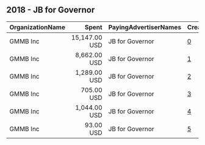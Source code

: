 ## 2018 - JB for Governor 
|OrganizationName|Spent|PayingAdvertiserNames|CreativeUrls|Impressions|Genders|AgeBrackets|CountryCodes|BillingAddresses|CandidateBallotInformation|
|:---|---:|:---|:---|---:|:---|:---|:---|:---|:---|
|GMMB  Inc|15,147.00 USD|JB for Governor|[0](https://www.snap.com/political-ads/asset/2c63e124597b1abe236e0da71e8f32fc43c89c4d34ececd6b9e51e906290e676?mediaType=mp4)|4,255,156||18+|united states|"3050 K Street,Washington,20007,US"||
|GMMB  Inc|8,662.00 USD|JB for Governor|[1](https://www.snap.com/political-ads/asset/2c63e124597b1abe236e0da71e8f32fc43c89c4d34ececd6b9e51e906290e676?mediaType=mp4)|1,163,232||35++|united states|"3050 K Street,Washington,20007,US"||
|GMMB  Inc|1,289.00 USD|JB for Governor|[2](https://www.snap.com/political-ads/asset/e3a04ebc6f353bd8d60aff6d582306157c179abdc4b44a64b8056eaf45a9093e?mediaType=mp4)|325,683||18+|united states|"3050 K Street,Washington,20007,US"||
|GMMB  Inc|705.00 USD|JB for Governor|[3](https://www.snap.com/political-ads/asset/96c5d4b0270cb3a9c73d508c66317fb685d187f4d590dad0d0e4a762e6618eef?mediaType=mp4)|178,456||18+|united states|"3050 K Street,Washington,20007,US"||
|GMMB  Inc|1,044.00 USD|JB for Governor|[4](https://www.snap.com/political-ads/asset/b2c47906ba8bbb6df76303c040aebf83e4efd70a75f5f244c3dea98ba1067cf6?mediaType=mp4)|137,185||35++|united states|"3050 K Street,Washington,20007,US"||
|GMMB  Inc|93.00 USD|JB for Governor|[5](https://www.snap.com/political-ads/asset/e9735b6108ff8252d9fc03313e7a69ac51d156c5526532d8574e28f6aadeb3c4?mediaType=mp4)|15,570||35++|united states|"3050 K Street,Washington,20007,US"||
